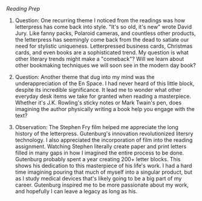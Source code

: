 _Reading Prep_

1. Question: One recurring theme I noticed from the readings was how letterpress has come back into style. "It's so old, it's new" wrote David Jury. 
Like fanny packs, Polaroid cameras, and countless other products, the letterpress has seemingly come back from the dead to satiate
our need for stylistic uniqueness. Letterpressed business cards, Christmas cards, and even books are a sophisticated trend.
My question is what other literary trends might make a "comeback"? Will we learn about other bookmaking techniques we will soon see 
in the modern day book?

2. Question: Another theme that dug into my mind was the underappreciation of the En Space. I had never heard of this little block, 
despite its incredible significance. It lead me to wonder what other everyday desk items we take for granted when reading a masterpiece. 
Whether it's J.K. Rowling's sticky notes or Mark Twain's pen, does imagining the author physically writing a book help you engage with 
the text?

3. Observation: The Stephen Fry film helped me appreciate the long history of the letterpress. Gutenburg's innovation revolutionized litersry technology. 
I also appreciated the incorporation of film into the reading assignment. Watching Stephen literally create paper and print letters filled in
many gaps in how I imagined the entire process to be done. Gutenburg probably spent a year creating 200+ letter blocks. This shows his
dedication to this masterpiece of his life's work. I had a hard time imagining pouring that much of myself into a singular product, 
but as I study medical devices that's likely going to be a big part of my career. Gutenburg inspired me to be more passionate about my work,
and hopefully I can leave a legacy as  long as his.
